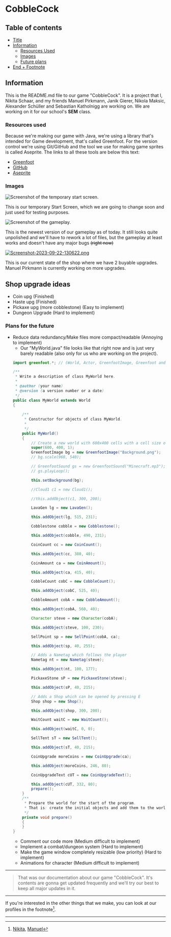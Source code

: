 <a name="title"></a>
# CobbleCock

## Table of contents

- [Title](#title)
- [Information](#mainpart)
	- [Resources Used](#resources)
	- [Images](#images)
	- [Future plans](#future)
- [End + Footnote](#finishtext)

<a name="mainpart"></a>
## Information

This is the README.md file to our game "CobbleCock". It is a project that I, Nikita Schaar, and my friends 
Manuel Pirkmann, Janik Gierer, Nikola Maksic, Alexander Schüller and Sebastian Katholnigg are working on. We are working on it for our school's **SEM** class.

<a name="resources"></a>
### Resources used
Because we're making our game with Java, we're using a library that's intended for Game development, 
that's called Greenfoot. For the version control we're using Git/GitHub and the tool we use for making
game sprites is called Aseprite. The links to all these tools are below this text:

- [Greenfoot](https://greenfoot.org/door)
- [GitHub](https://github.com/)
- [Aseprite](https://aseprite.com)

<a name="images"></a>
### Images
![Screenshot of the temporary start screen.](https://i.postimg.cc/MpMNkPS0/Start-Screen.png)

This is our temporary Start Screen, which we are going to change soon and just used for testing purposes.

![Screenshot of the gameplay.](https://i.postimg.cc/2Skdh3H1/Gameplay.png)

This is the newest version of our gameplay as of today. It still looks quite unpolished and we'll have
to rework a lot of files, but the gameplay at least works and doesn't have any major bugs ~~(right now)~~

[![Screenshot-2023-09-22-130622.png](https://i.postimg.cc/8PfxK0J7/Screenshot-2023-09-22-130622.png)](https://postimg.cc/TpGkhQcx)

This is our current state of the shop where we have 2 buyable upgrades. Manuel Pirkmann is currently working on more upgrades. 

## Shop upgrade ideas
- Coin upg (Finished)
- Haste upg (Finished)
- Pickaxe upg (more cobblestone) (Easy to implement)
- Dungeon Upgrade (Hard to implement)

<a name="future"></a>
### Plans for the future
- Reduce data redundancy/Make files more compact/readable (Annoying to implement)
	- Our "MyWorld.java" file looks like that right now and is just very barely readable (also only for us who are working on the project).
	```java
	import greenfoot.*; // (World, Actor, GreenfootImage, Greenfoot and MouseInfo)
	
	/**
	 * Write a description of class MyWorld here.
	 * 
	 * @author (your name) 
	 * @version (a version number or a date)
	 */
	public class MyWorld extends World
	{
	    
	    /**
	     * Constructor for objects of class MyWorld.
	     * 
	     */
	    public MyWorld()
	    {    
	        // Create a new world with 600x400 cells with a cell size of 1x1 pixels.
	        super(600, 400, 1);
	        GreenfootImage bg = new GreenfootImage("Background.png");
	        // bg.scale(960, 540);
	
	        // GreenfootSound gs = new GreenfootSound("Minecraft.mp3");
	        // gs.playLoop();
	
	        this.setBackground(bg);
	
	        //Cloud1 c1 = new Cloud1();
	
	        //this.addObject(c1, 300, 200);
	
	        LavaGen lg = new LavaGen();
	
	        this.addObject(lg, 515, 231);
	
	        Cobblestone cobble = new Cobblestone();
	
	        this.addObject(cobble, 490, 231);
	
	        CoinCount cc = new CoinCount();
	
	        this.addObject(cc, 380, 40);
	
	        CoinAmount ca = new CoinAmount();
	
	        this.addObject(ca, 415, 40);
	
	        CobbleCount cobC = new CobbleCount();
	
	        this.addObject(cobC, 525, 40);
	
	        CobbleAmount cobA = new CobbleAmount();
	
	        this.addObject(cobA, 560, 40);
	
	        Character steve = new Character(cobA);
	
	        this.addObject(steve, 100, 230);
	
	        SellPoint sp = new SellPoint(cobA, ca);
	
	        this.addObject(sp, 40, 255);
	
	        // Adds a Nametag which follows the player
	        Nametag nt = new Nametag(steve);
	
	        this.addObject(nt, 100, 177);
	
	        PickaxeStone sP = new PickaxeStone(steve);
	
	        this.addObject(sP, 40, 215);
	
	        // Adds a Shop which can be opened by pressing E
	        Shop shop = new Shop();
	
	        this.addObject(shop, 300, 200);
	
	        WaitCount waitC = new WaitCount();
	
	        this.addObject(waitC, 0, 0);
	
	        SellTent sT = new SellTent();
	
	        this.addObject(sT, 40, 215);
	
	        CoinUpgrade moreCoins = new CoinUpgrade(ca);
	
	        this.addObject(moreCoins, 246, 80);
	
	        CoinUpgradeText cUT = new CoinUpgradeText();
	
	        this.addObject(cUT, 332, 80);
	        prepare();
	    }
	    /**
	     * Prepare the world for the start of the program.
	     * That is: create the initial objects and add them to the world.
	     */
	    private void prepare()
	    {
	    }
	}
	```
	- Comment our code more (Medium difficult to implement)
	- Implement a combat/dungeon system (Hard to implement)
	- Make the game window completely resizable (low priority) (Hard to implement)
   	- Animations for character (Medium difficult to implement)




---

> That was our documentation about our game "CobbleCock". It's contents are gonna get updated frequently and we'll try our best to keep all major updates in it.

---

<a name="finishtext"></a>
If you're interested in the other things that we make, you can look at our profiles in the footnote[^1].

---

[^1]: [Nikita](https://github.com/SchaarNikita), [Manuel](https://github.com/211wita16)
